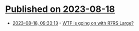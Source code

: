 # [Published on 2023-08-18](index.md)

* [2023-08-18, 09:30:13](https://lobste.rs/s/rru0cc/wtf_is_going_on_with_r7rs_large) - [WTF is going on with R7RS Large?](http://dpk.io/r7rswtf)
